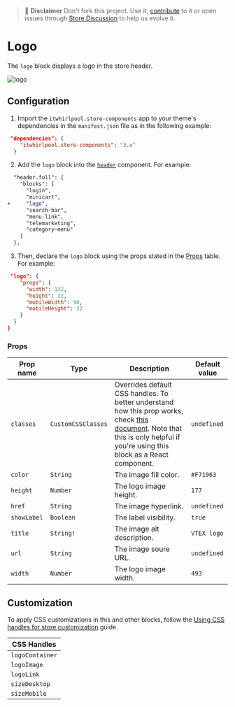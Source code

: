 >📢 **Disclaimer** Don't fork this project. Use it, [contribute](https://github.com/vtex-apps/store-components) to it or open issues through [Store Discussion](https://github.com/vtex-apps/store-discussion) to help us evolve it. 

# Logo

The `logo` block displays a logo in the store header.

![logo](https://user-images.githubusercontent.com/52087100/70247921-f1d43a80-1758-11ea-853e-065dfed06c73.png)

## Configuration

1. Import the `itwhirlpool.store-components` app to your theme's dependencies in the `manifest.json` file as in the following example:

```json
 "dependencies": {
    "itwhirlpool.store-components": "3.x"
  }
 ```
  
2. Add the `logo` block into the [`header`](https://developers.vtex.com/vtex-developer-docs/docs/vtex-store-header/) component. For example:

```diff
  "header.full": {
    "blocks": [
      "login",
      "minicart",
+     "logo",
      "search-bar",
      "menu-link",
      "telemarketing",
      "category-menu"
    ]
  },
```

3. Then, declare the `logo` block using the props stated in the [Props](#props) table. For example:

```json
 "logo": {
    "props": {
      "width": 132,
      "height": 32,
      "mobileWidth": 90,
      "mobileHeight": 32
    }
  }
}

```

### Props

| Prop name | Type | Description | Default value |
| --------- | ---- | ----------- | ------------- |
| `classes` | `CustomCSSClasses` | Overrides default CSS handles. To better understand how this prop works, check [this document](https://github.com/vtex-apps/css-handles#usecustomclasses). Note that this is only helpful if you're using this block as a React component.| `undefined` |
| `color` | `String` | The image fill color. | `#F71963` |
| `height` | `Number` | The logo image height. | `177` |
| `href` | `String` | The image hyperlink. | `undefined` |
| `showLabel` | `Boolean` | The label visibility.  | `true` |
| `title` | `String!` | The image alt description. | `VTEX logo` |
| `url` | `String` | The image soure URL. | `undefined` |
| `width` | `Number` | The logo image width. | `493` |

## Customization

To apply CSS customizations in this and other blocks, follow the [Using CSS handles for store customization](https://developers.vtex.com/vtex-developer-docs/docs/vtex-io-documentation-using-css-handles-for-store-customization) guide.

| CSS Handles | 
| ---------- | 
| `logoContainer` | 
| `logoImage` | 
| `logoLink` | 
| `sizeDesktop` | 
| `sizeMobile` | 